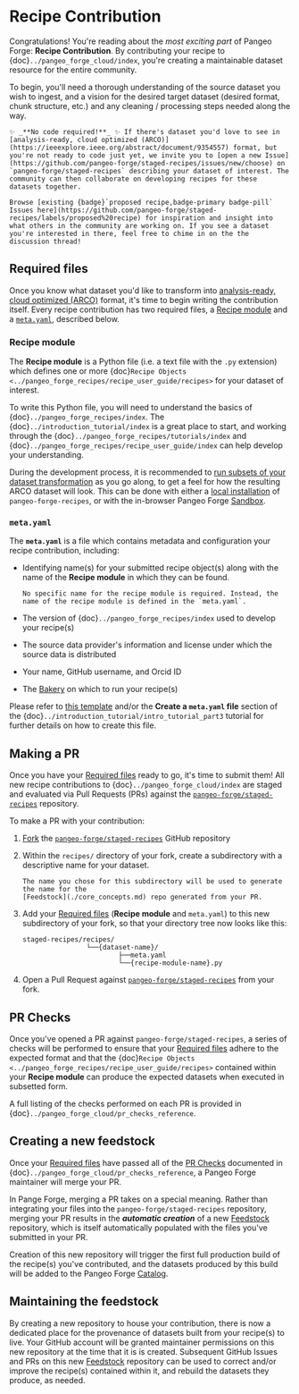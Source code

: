 # Recipe Contribution

Congratulations! You're reading about the _most exciting part_ of Pangeo Forge: **Recipe Contribution**. By contributing your recipe to {doc}`../pangeo_forge_cloud/index`, you're creating a maintainable dataset resource for the entire community.

To begin, you'll need a thorough understanding of the source dataset you wish to ingest, and a vision for the desired target dataset (desired format, chunk structure, etc.) and any cleaning / processing steps needed along the way.

```{note}
✨ _**No code required!**_ ✨ If there's dataset you'd love to see in [analysis-ready, cloud optimized (ARCO)](https://ieeexplore.ieee.org/abstract/document/9354557) format, but you're not ready to code just yet, we invite you to [open a new Issue](https://github.com/pangeo-forge/staged-recipes/issues/new/choose) on `pangeo-forge/staged-recipes` describing your dataset of interest. The community can then collaborate on developing recipes for these datasets together.

Browse [existing {badge}`proposed recipe,badge-primary badge-pill` Issues here](https://github.com/pangeo-forge/staged-recipes/labels/proposed%20recipe) for inspiration and insight into what others in the community are working on. If you see a dataset you're interested in there, feel free to chime in on the the discussion thread!
```

## Required files

Once you know what dataset you'd like to transform into [analysis-ready, cloud optimized (ARCO)](https://ieeexplore.ieee.org/abstract/document/9354557) format, it's time to begin writing the contribution itself. Every recipe contribution has two required files, a [Recipe module](#recipe-module) and a [`meta.yaml`](#metayaml), described below.

### Recipe module

The **Recipe module** is a Python file (i.e. a text file with the `.py` extension) which defines one or more {doc}`Recipe Objects <../pangeo_forge_recipes/recipe_user_guide/recipes>` for your dataset of interest.

To write this Python file, you will need to understand the basics of {doc}`../pangeo_forge_recipes/index`. The {doc}`../introduction_tutorial/index` is a great place to start, and working through the {doc}`../pangeo_forge_recipes/tutorials/index` and {doc}`../pangeo_forge_recipes/recipe_user_guide/index` can help develop your understanding.

During the development process, it is recommended to [run subsets of your dataset transformation](../introduction_tutorial/intro_tutorial_part2.ipynb) as you go along, to get a feel for how the resulting ARCO dataset will look. This can be done with either a [local installation](../pangeo_forge_recipes/installation.md) of `pangeo-forge-recipes`, or with the in-browser Pangeo Forge [Sandbox](../pangeo_forge_recipes/installation.md).

### `meta.yaml`

The **`meta.yaml`** is a file which contains metadata and configuration your recipe contribution, including:

- Identifying name(s) for your submitted recipe object(s) along with the name of the **Recipe module** in which they can be found.

    ```{note}
    No specific name for the recipe module is required. Instead, the name of the recipe module is defined in the `meta.yaml`.
    ```

- The version of {doc}`../pangeo_forge_recipes/index` used to develop your recipe(s)
- The source data provider's information and license under which the source data is distributed
- Your name, GitHub username, and Orcid ID
- The [Bakery](./core_concepts.md) on which to run your recipe(s)

Please refer to [this template](https://github.com/pangeo-forge/sandbox/blob/main/recipe/meta.yaml) and/or the **Create a `meta.yaml` file** section of the {doc}`../introduction_tutorial/intro_tutorial_part3` tutorial for further details on how to create this file.


## Making a PR

Once you have your [Required files](#required-files) ready to go, it's time to submit them! All new recipe contributions to {doc}`../pangeo_forge_cloud/index` are staged and evaluated via Pull Requests (PRs) against the [`pangeo-forge/staged-recipes`](https://github.com/pangeo-forge/staged-recipes) repository.

To make a PR with your contribution:

1.  [Fork](https://docs.github.com/en/free-pro-team@latest/github/getting-started-with-github/fork-a-repo) the [`pangeo-forge/staged-recipes`](https://github.com/pangeo-forge/staged-recipes) GitHub repository
2. Within the `recipes/` directory of your fork, create a subdirectory with a descriptive name for your dataset.

    ```{note}
    The name you chose for this subdirectory will be used to generate the name for the
    [Feedstock](./core_concepts.md) repo generated from your PR.
    ```

3. Add your [Required files](#required-files) (**Recipe module** and `meta.yaml`) to this new subdirectory of your fork, so that your directory tree now looks like this:

    ```
    staged-recipes/recipes/
                    └──{dataset-name}/
                            ├──meta.yaml
                            └──{recipe-module-name}.py
    ```

3. Open a Pull Request against [`pangeo-forge/staged-recipes`](https://github.com/pangeo-forge/staged-recipes) from your fork.


## PR Checks

Once you've opened a PR against `pangeo-forge/staged-recipes`, a series of checks will be performed to ensure that your [Required files](#required-files) adhere to the expected format and that the {doc}`Recipe Objects <../pangeo_forge_recipes/recipe_user_guide/recipes>` contained within your **Recipe module** can produce the expected datasets when executed in subsetted form.

A full listing of the checks performed on each PR is provided in {doc}`../pangeo_forge_cloud/pr_checks_reference`.

## Creating a new feedstock

Once your [Required files](#required-files) have passed all of the [PR Checks](#pr-checks) documented in {doc}`../pangeo_forge_cloud/pr_checks_reference`, a Pangeo Forge maintainer will merge your PR.

In Pange Forge, merging a PR takes on a special meaning. Rather than integrating your files into the `pangeo-forge/staged-recipes` repository, merging your PR results in the _**automatic creation**_ of a new [Feedstock](core_concepts.md) repository, which is itself automatically populated with the files you've submitted in your PR.

Creation of this new repository will trigger the first full production build of the recipe(s) you've contributed, and the datasets produced by this build will be added to the Pangeo Forge [Catalog](core_concepts.md).

## Maintaining the feedstock

By creating a new repository to house your contribution, there is now a dedicated place for the provenance of datasets built from your recipe(s) to live. Your GitHub account will be granted maintainer permissions on this new repository at the time that it is is created. Subsequent GitHub Issues and PRs on this new [Feedstock](core_concepts.md) repository can be used to correct and/or improve the recipe(s) contained within it, and rebuild the datasets they produce, as needed.
